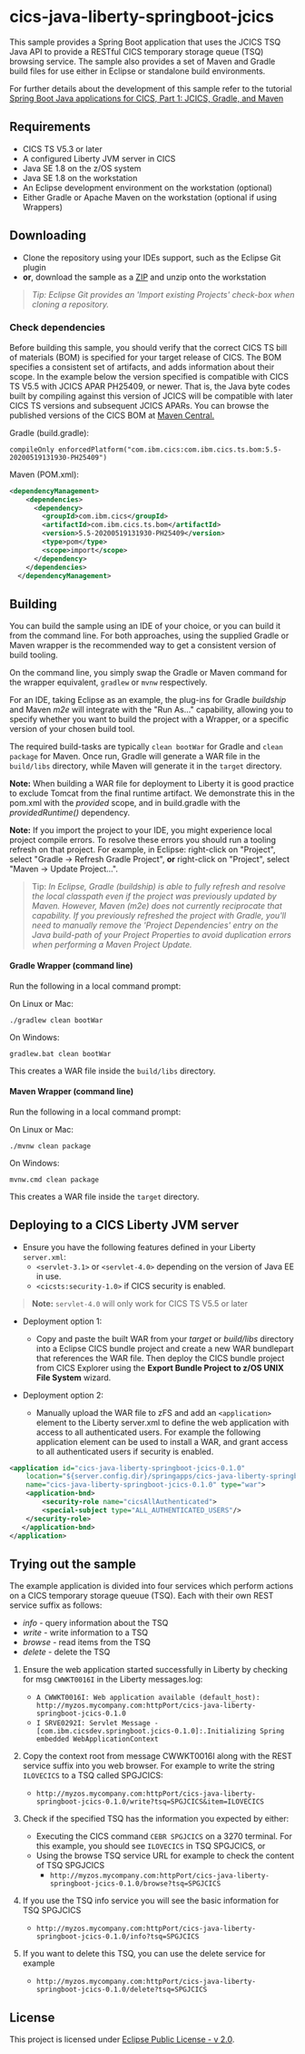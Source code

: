 # cics-java-liberty-springboot-jcics


This sample provides a Spring Boot application that uses the JCICS TSQ Java API to provide a RESTful CICS temporary storage queue (TSQ) browsing service. The sample also provides a set of Maven and Gradle build files 
for use either in Eclipse or standalone build environments.

For further details about the development of this sample refer to the tutorial [Spring Boot Java applications for CICS, Part 1: JCICS, Gradle, and Maven](https://developer.ibm.com/tutorials/spring-boot-java-applications-for-cics-part-1-jcics-maven-gradle/)


## Requirements

- CICS TS V5.3 or later
- A configured Liberty JVM server in CICS
- Java SE 1.8 on the z/OS system
- Java SE 1.8 on the workstation
- An Eclipse development environment on the workstation (optional)
- Either Gradle or Apache Maven on the workstation (optional if using Wrappers)



## Downloading

- Clone the repository using your IDEs support, such as the Eclipse Git plugin
- **or**, download the sample as a [ZIP](https://github.com/cicsdev/cics-java-liberty-springboot-jcics/archive/main.zip) and unzip onto the workstation

>*Tip: Eclipse Git provides an 'Import existing Projects' check-box when cloning a repository.*


### Check dependencies
 
Before building this sample, you should verify that the correct CICS TS bill of materials (BOM) is specified for your target release of CICS. The BOM specifies a consistent set of artifacts, and adds information about their scope. In the example below the version specified is compatible with CICS TS V5.5 with JCICS APAR PH25409, or newer. That is, the Java byte codes built by compiling against this version of JCICS will be compatible with later CICS TS versions and subsequent JCICS APARs. 
You can browse the published versions of the CICS BOM at [Maven Central.](https://mvnrepository.com/artifact/com.ibm.cics/com.ibm.cics.ts.bom)
 
Gradle (build.gradle): 

`compileOnly enforcedPlatform("com.ibm.cics:com.ibm.cics.ts.bom:5.5-20200519131930-PH25409")`

Maven (POM.xml):

``` xml	
<dependencyManagement>
    <dependencies>
      <dependency>
        <groupId>com.ibm.cics</groupId>
        <artifactId>com.ibm.cics.ts.bom</artifactId>
        <version>5.5-20200519131930-PH25409</version>
        <type>pom</type>
        <scope>import</scope>
      </dependency>
    </dependencies>
  </dependencyManagement>
  ```

  
## Building 

You can build the sample using an IDE of your choice, or you can build it from the command line. For both approaches, using the supplied Gradle or Maven wrapper is the recommended way to get a consistent version of build tooling. 

On the command line, you simply swap the Gradle or Maven command for the wrapper equivalent, `gradlew` or `mvnw` respectively.
  
For an IDE, taking Eclipse as an example, the plug-ins for Gradle *buildship* and Maven *m2e* will integrate with the "Run As..." capability, allowing you to specify whether you want to build the project with a Wrapper, or a specific version of your chosen build tool.

The required build-tasks are typically `clean bootWar` for Gradle and `clean package` for Maven. Once run, Gradle will generate a WAR file in the `build/libs` directory, while Maven will generate it in the `target` directory.

**Note:** When building a WAR file for deployment to Liberty it is good practice to exclude Tomcat from the final runtime artifact. We demonstrate this in the pom.xml with the *provided* scope, and in build.gradle with the *providedRuntime()* dependency.

**Note:** If you import the project to your IDE, you might experience local project compile errors. To resolve these errors you should run a tooling refresh on that project. For example, in Eclipse: right-click on "Project", select "Gradle -> Refresh Gradle Project", **or** right-click on "Project", select "Maven -> Update Project...".

>Tip: *In Eclipse, Gradle (buildship) is able to fully refresh and resolve the local classpath even if the project was previously updated by Maven. However, Maven (m2e) does not currently reciprocate that capability. If you previously refreshed the project with Gradle, you'll need to manually remove the 'Project Dependencies' entry on the Java build-path of your Project Properties to avoid duplication errors when performing a Maven Project Update.*  

#### Gradle Wrapper (command line)

Run the following in a local command prompt:

On Linux or Mac:

```shell
./gradlew clean bootWar
```
On Windows:

```shell
gradlew.bat clean bootWar
```

This creates a WAR file inside the `build/libs` directory.

#### Maven Wrapper (command line)


Run the following in a local command prompt:

On Linux or Mac:

```shell
./mvnw clean package
```

On Windows:

```shell
mvnw.cmd clean package
```

This creates a WAR file inside the `target` directory.



## Deploying to a CICS Liberty JVM server

- Ensure you have the following features defined in your Liberty `server.xml`:           
    - `<servlet-3.1>` or `<servlet-4.0>` depending on the version of Java EE in use.  
    - `<cicsts:security-1.0>` if CICS security is enabled.
    	 
>**Note:** `servlet-4.0` will only work for CICS TS V5.5 or later
    
- Deployment option 1:
    - Copy and paste the built WAR from your *target* or *build/libs* directory into a Eclipse CICS bundle project and create a new WAR bundlepart that references the WAR file. Then deploy the CICS bundle project from CICS Explorer using the **Export Bundle Project to z/OS UNIX File System** wizard.
    
   
- Deployment option 2:
    - Manually upload the WAR file to zFS and add an `<application>` element to the Liberty server.xml to define the web application with access to all authenticated users. For example the following application element can be used to install a WAR, and grant access to all authenticated users if security is enabled.
 
``` XML
<application id="cics-java-liberty-springboot-jcics-0.1.0"  
    location="${server.config.dir}/springapps/cics-java-liberty-springboot-jcics-0.1.0.war"  
    name="cics-java-liberty-springboot-jcics-0.1.0" type="war">
    <application-bnd>
        <security-role name="cicsAllAuthenticated">
        <special-subject type="ALL_AUTHENTICATED_USERS"/>
    </security-role>
   </application-bnd>  
</application>
```


## Trying out the sample

The example application is divided into four services which perform actions on a CICS temporary storage queuue (TSQ). Each with their own REST service suffix as follows:

- *info* - query information about the TSQ
- *write* - write information to a TSQ 
- *browse* - read items from the TSQ
- *delete* - delete the TSQ

 
 
1. Ensure the web application started successfully in Liberty by checking for msg `CWWKT0016I` in the Liberty messages.log:
    - `A CWWKT0016I: Web application available (default_host): http://myzos.mycompany.com:httpPort/cics-java-liberty-springboot-jcics-0.1.0`
    - `I SRVE0292I: Servlet Message - [com.ibm.cicsdev.springboot.jcics-0.1.0]:.Initializing Spring embedded WebApplicationContext`
  
2. Copy the context root from message CWWKT0016I along with the REST service suffix into you web browser. For example to write the string `ILOVECICS` to a TSQ called SPGJCICS:
    - `http://myzos.mycompany.com:httpPort/cics-java-liberty-springboot-jcics-0.1.0/write?tsq=SPGJCICS&item=ILOVECICS` 
  
3. Check if the specified TSQ has the information you expected by either: 
    - Executing the CICS command `CEBR SPGJCICS` on a 3270 terminal. For this example, you should see `ILOVECICS` in TSQ SPGJCICS, or
    - Using the browse TSQ service URL for example to check the content of TSQ SPGJCICS
        - `http://myzos.mycompany.com:httpPort/cics-java-liberty-springboot-jcics-0.1.0/browse?tsq=SPGJCICS` 
  
4. If you use the TSQ info service you will see the basic information for TSQ SPGJCICS
    - `http://myzos.mycompany.com:httpPort/cics-java-liberty-springboot-jcics-0.1.0/info?tsq=SPGJCICS`   

5. If you want to delete this TSQ, you can use the delete service for example
    - `http://myzos.mycompany.com:httpPort/cics-java-liberty-springboot-jcics-0.1.0/delete?tsq=SPGJCICS`  


## License
This project is licensed under [Eclipse Public License - v 2.0](LICENSE).  

